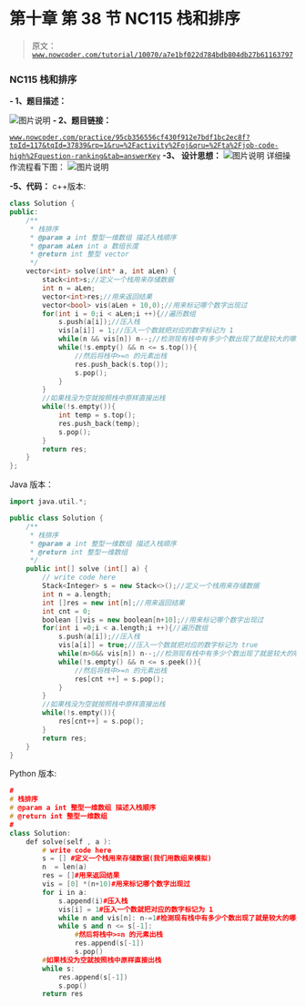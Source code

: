# 第十章 第 38 节 NC115 栈和排序

> 原文：[`www.nowcoder.com/tutorial/10070/a7e1bf022d784bdb804db27b61163797`](https://www.nowcoder.com/tutorial/10070/a7e1bf022d784bdb804db27b61163797)

### NC115 栈和排序

**- 1、题目描述：**

![图片说明](img/9ef794542d5eb6aef8c102fb27962a99.png "图片标题")
**- 2、题目链接：**

[`www.nowcoder.com/practice/95cb356556cf430f912e7bdf1bc2ec8f?tpId=117&tqId=37839&rp=1&ru=%2Factivity%2Foj&qru=%2Fta%2Fjob-code-high%2Fquestion-ranking&tab=answerKey`](https://www.nowcoder.com/practice/95cb356556cf430f912e7bdf1bc2ec8f?tpId=117&tqId=37839&rp=1&ru=%2Factivity%2Foj&qru=%2Fta%2Fjob-code-high%2Fquestion-ranking&tab=answerKey)
**-3、 设计思想：**
![图片说明](img/ead55781fe971a18c7031ae8d202ddba.png "图片标题")
详细操作流程看下图：
![图片说明](img/9d8a8682dd9d2024cbe6aa14fc158eba.png "图片标题")

**-5、代码：**
c++版本:

```cpp
class Solution {
public:
    /**
     * 栈排序
     * @param a int 整型一维数组 描述入栈顺序
     * @param aLen int a 数组长度
     * @return int 整型 vector
     */
    vector<int> solve(int* a, int aLen) {
        stack<int>s;//定义一个栈用来存储数据
        int n = aLen;
        vector<int>res;//用来返回结果
        vector<bool> vis(aLen + 10,0);//用来标记哪个数字出现过
        for(int i = 0;i < aLen;i ++){//遍历数组
            s.push(a[i]);//压入栈
            vis[a[i]] = 1;//压入一个数就把对应的数字标记为 1
            while(n && vis[n]) n--;//检测现有栈中有多少个数出现了就是较大的哪些数出现了（从大到小）
            while(!s.empty() && n <= s.top()){
                //然后将栈中>=n 的元素出栈
                res.push_back(s.top());
                s.pop();
            }
        }
        //如果栈没为空就按照栈中原样直接出栈
        while(!s.empty()){
            int temp = s.top();
            res.push_back(temp);
            s.pop();
        }
        return res;
    }
}; 

```

Java 版本：

```cpp
import java.util.*;

public class Solution {
    /**
     * 栈排序
     * @param a int 整型一维数组 描述入栈顺序
     * @return int 整型一维数组
     */
    public int[] solve (int[] a) {
        // write code here
        Stack<Integer> s = new Stack<>();//定义一个栈用来存储数据
        int n = a.length;
        int []res = new int[n];//用来返回结果
        int cnt = 0;
        boolean []vis = new boolean[n+10];//用来标记哪个数字出现过
        for(int i =0;i < a.length;i ++){//遍历数组
            s.push(a[i]);//压入栈
            vis[a[i]] = true;//压入一个数就把对应的数字标记为 true
            while(n>0&& vis[n]) n--;//检测现有栈中有多少个数出现了就是较大的哪些数出现了（从大到小）
            while(!s.empty() && n <= s.peek()){
                //然后将栈中>=n 的元素出栈
                res[cnt ++] = s.pop();
            }
        }
        //如果栈没为空就按照栈中原样直接出栈
        while(!s.empty()){
            res[cnt++] = s.pop();
        }
        return res;
    }
}

```

Python 版本:

```cpp
#
# 栈排序
# @param a int 整型一维数组 描述入栈顺序
# @return int 整型一维数组
#
class Solution:
    def solve(self , a ):
        # write code here
        s = [] #定义一个栈用来存储数据(我们用数组来模拟)
        n  = len(a)
        res = []#用来返回结果
        vis = [0] *(n+10)#用来标记哪个数字出现过
        for i in a:
            s.append(i)#压入栈
            vis[i] = 1#压入一个数就把对应的数字标记为 1
            while n and vis[n]: n-=1#检测现有栈中有多少个数出现了就是较大的哪些数出现了（从大到小）
            while s and n <= s[-1]:
                #然后将栈中>=n 的元素出栈
                res.append(s[-1])
                s.pop()
        #如果栈没为空就按照栈中原样直接出栈
        while s:
            res.append(s[-1])
            s.pop()
        return res

```